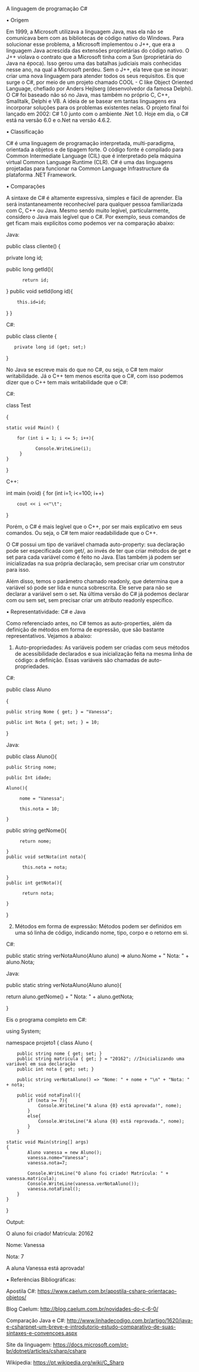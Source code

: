 A linguagem de programação C#

•	Origem

Em 1999, a Microsoft utilizava a linguagem Java, mas ela não se comunicava bem com as bibliotecas de código nativo do Windows. Para solucionar esse problema, a Microsoft implementou o J++, que era a linguagem Java acrescida das extensões proprietárias do código nativo. 
O J++ violava o contrato que a Microsoft tinha com a Sun (proprietária do Java na época). Isso gerou uma das batalhas judiciais mais conhecidas nesse ano, na qual a Microsoft perdeu. Sem o J++, ela teve que se inovar: criar uma nova linguagem para atender todos os seus requisitos. Eis que surge o C#, por meio de um projeto chamado COOL - C like Object Oriented Language, chefiado por Anders Hejlserg (desenvolvedor da famosa Delphi). 
O C# foi baseado não só no Java, mas também no próprio C, C++, Smalltalk, Delphi e VB. A ideia de se basear em tantas linguagens era incorporar soluções para os problemas existentes nelas.
O projeto final foi lançado em 2002: C# 1.0 junto com o ambiente .Net 1.0. Hoje em dia, o C# está na versão 6.0 e o.Net na versão 4.6.2.


•	Classificação

C# é uma linguagem de programação interpretada, multi-paradigma, orientada a objetos e de tipagem forte. O código fonte é compilado para Common Intermediate Language (CIL) que é interpretado pela máquina virtual Common Language Runtime (CLR). C# é uma das linguagens projetadas para funcionar na Common Language Infrastructure da plataforma .NET Framework. 


•	Comparações

A sintaxe de C# é altamente expressiva, simples e fácil de aprender. Ela será instantaneamente reconhecível para qualquer pessoa familiarizada com C, C++ ou Java. 
Mesmo sendo muito legível, particularmente, considero o Java mais legível que o C#. Por exemplo, seus comandos de get ficam mais explícitos como podemos ver na comparação abaixo:

Java:

public class cliente() {

private long id;

public long getId(){

          return id;
}
public void setId(long id){

        this.id=id;
}
}

C#:

public class cliente {

       private long id (get; set;)
}

No Java se escreve mais do que no C#, ou seja, o C# tem maior writabilidade. 
Já o C++ tem menos escrita que o C#, com isso podemos dizer que o C++ tem mais writabilidade que o C#:

C#:

class Test

{

    static void Main() {
    
        for (int i = 1; i <= 5; i++){
		
               Console.WriteLine(i);
         }
    }
}

C++:

int main (void)
{
    for (int i=1; i<=100; i++)
	
        cout << i <<"\t";  
		
}

Porém, o C# é mais legível que o C++, por ser mais explicativo em seus comandos. Ou seja, o C# tem maior readabilidade que o C++.

O C# possui um tipo de variável chamada auto-property: sua declaração pode ser especificada com get/, ao invés de ter que criar métodos de get e set para cada variável como é feito no Java. Elas também já podem ser inicializadas na sua própria declaração, sem precisar criar um construtor para isso.

Além disso, temos o parâmetro chamado readonly, que determina que a variável só pode ser lida e nunca sobrescrita. Ele serve para não se declarar a variável sem o set. Na última versão do C# já podemos declarar com ou sem set, sem precisar criar um atributo readonly específico.


•	Representatividade: C# e Java

Como referenciado antes, no C# temos as auto-properties, além da definição de métodos em forma de expressão, que são bastante representativos. Vejamos a abaixo:

1)	Auto-propriedades: As variáveis podem ser criadas com seus métodos de acessibilidade declarados e sua inicialização feita na mesma linha de código: a definição.
Essas variáveis são chamadas de auto-propriedades.

C#:

public class Aluno

{

    public string Nome { get; } = "Vanessa";
	
    public int Nota { get; set; } = 10;
    
}


Java:

public class Aluno(){

    public String nome;
	
    public Int idade;
	
    Aluno(){
	
         nome = "Vanessa";
		 
         this.nota = 10;
		 
    }
   public string getNome(){
   
         return nome;
		 
    }
    public void setNota(int nota){
	
          this.nota = nota;
		  
    }
    public int getNota(){
	
          return nota;
		  
    }
}

2)	Métodos em forma de expressão: Métodos podem ser definidos em uma só linha de código, indicando nome, tipo, corpo e o retorno em si. 

C#:

public static string verNotaAluno(Aluno aluno) => aluno.Nome + " Nota: " + aluno.Nota;


Java:

public static string verNotaAluno(Aluno aluno){

   return aluno.getNome() + " Nota: " + aluno.getNota;
   
}


Eis o programa completo em C#:

using System;

namespace projeto1
{
    class Aluno
    {
       
        public string nome { get; set; } 
        public string matricula { get; } = "20162"; //Inicializando uma variável em sua declaração
        public int nota { get; set; }

        public string verNotaAluno() => "Nome: " + nome + "\n" + "Nota: " + nota;

        public void notaFinal(){
            if (nota >= 7){
                Console.WriteLine("A aluna {0} está aprovada!", nome);
            }
            else{
                Console.WriteLine("A aluna {0} está reprovada.", nome);
            }
        } 

    static void Main(string[] args)
    {
            Aluno vanessa = new Aluno();
            vanessa.nome="Vanessa";
            vanessa.nota=7;

            Console.WriteLine("O aluno foi criado! Matrícula: " +    vanessa.matricula);
            Console.WriteLine(vanessa.verNotaAluno());
            vanessa.notaFinal();
        }
    }
}


Output:

O aluno foi criado! Matrícula: 20162

Nome: Vanessa

Nota: 7 

A aluna Vanessa está aprovada! 


•	Referências Bibliográficas:

Apostila C#: <https://www.caelum.com.br/apostila-csharp-orientacao-objetos/>

Blog Caelum: <http://blog.caelum.com.br/novidades-do-c-6-0/>

Comparação Java e C#: <http://www.linhadecodigo.com.br/artigo/1620/java-e-csharpnet-um-breve-e-introdutorio-estudo-comparativo-de-suas-sintaxes-e-convencoes.aspx>

Site da linguagem: <https://docs.microsoft.com/pt-br/dotnet/articles/csharp/csharp>

Wikipedia: <https://pt.wikipedia.org/wiki/C_Sharp>
